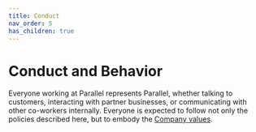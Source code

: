 ```yaml
---
title: Conduct
nav_order: 5
has_children: true
---
```

# Conduct and Behavior
Everyone working at Parallel represents Parallel, whether talking to customers, interacting with partner businesses, or communicating with other co-workers internally.  Everyone is expected to follow not only the policies described here, but to embody the [Company values](../values/index.md).
